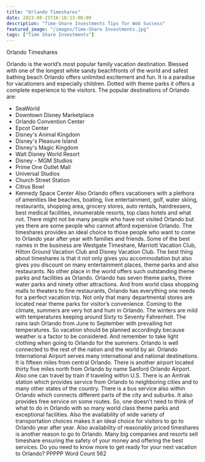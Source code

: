 ```yaml
---
title: "Orlando Timeshares"
date: 2023-08-25T16:18:13-08:00
description: "Time-Share Investments Tips for Web Success"
featured_image: "/images/Time-Share Investments.jpg"
tags: ["Time Share Investments"]
---
```


Orlando Timeshares

Orlando is the world’s most popular family vacation destination. Blessed with one of the longest white sandy beachfronts of the world and safest bathing beach Orlando offers unlimited excitement and fun. It is a paradise for vacationers and especially children. Dotted with theme parks it offers a complete experience to the visitors. The popular destinations of Orlando are:

* SeaWorld
* Downtown Disney Marketplace 
* Orlando Convention Center  
* Epcot Center
* Disney's Animal Kingdom
* Disney's Pleasure Island
* Disney's Magic Kingdom
* Walt Disney World Resort
* Disney - MGM Studios
* Prime One Outlet Mall 
* Universal Studios
* Church Street Station 
* Citrus Bowl
* Kennedy Space Center
Also Orlando offers vacationers with a plethora of amenities like beaches, boating, live entertainment, golf, water skiing, restaurants, shopping area, grocery stores, auto rentals, hairdressers, best medical facilities, innumerable resorts, top class hotels and what not. There might not be many people who have not visited Orlando but yes there are some people who cannot afford expensive Orlando. The timeshares provides an ideal choice to those people who want to come to Orlando year after year with families and friends. Some of the best names in the business are Westgate Timeshare, Marriott Vacation Club, Hilton Ground Vacation Club and Disney Vacation Club. The best thing about timeshares is that it not only gives you accommodation but also gives you discount on many entertainment places, theme parks and also restaurants.
No other place in the world offers such outstanding theme parks and facilities as Orlando. Orlando has seven theme parks, three water parks and ninety other attractions. And from world class shopping malls to theaters to fine restaurants, Orlando has everything one needs for a perfect vacation trip. Not only that many departmental stores are located near theme parks for visitor’s convenience. 
Coming to the climate, summers are very hot and hum in Orlando. The winters are mild with temperatures keeping around Sixty to Seventy Fahrenheit. The rains lash Orlando from June to September with prevailing hot temperatures. So vacation should be planned accordingly because weather is a factor to be considered. And remember to take light clothing when going to Orlando for the summers.
Orlando is well connected to the rest of the nation and the world by air. Orlando International Airport serves many international and national destinations. It is fifteen miles from central Orlando. There is another airport located thirty five miles north from Orlando by name Sanford Orlando Airport. Also one can travel by train if traveling within U.S. There is an Amtrak station which provides service from Orlando to neighboring cities and to many other states of the country. There is a bus service also within Orlando which connects different parts of the city and suburbs. It also provides free service on some routes. 
So, one doesn’t need to think of what to do in Orlando with so many world class theme parks and exceptional facilities. Also the availability of wide variety of transportation choices makes it an ideal choice for visitors to go to Orlando year after year. Also availability of reasonably priced timeshares is another reason to go to Orlando. Many big companies and resorts sell timeshare ensuring the safety of your money and offering the best services. Do you need to know more to get ready for your next vacation to Orlando?
PPPPP
Word Count 562




